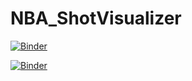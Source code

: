 # NBA_ShotVisualizer

[![Binder](https://mybinder.org/badge_logo.svg)](https://mybinder.org/v2/gh/seanm4/NBA_ShotVisualizer/HEAD?labpath=app.ipynb)

[![Binder](https://mybinder.org/badge_logo.svg)](https://mybinder.org/v2/gh/seanm4/NBA_ShotVisualizer/HEAD?urlpath=%2Fpanel%2Fapp)
